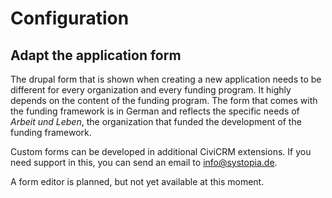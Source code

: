 # Configuration

## Adapt the application form

The drupal form that is shown when creating a new application needs to be different for every organization
and every funding program. It highly depends on the content of the funding program. The form that comes with the
funding framework is in German and reflects the specific needs of _Arbeit und Leben_, the organization that
funded the development of the funding framework.

Custom forms can be developed in additional CiviCRM extensions. If you need support in this, you can send an email to
info@systopia.de.

A form editor is planned, but not yet available at this moment.
